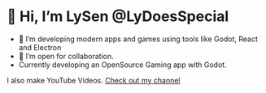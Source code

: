 # 👋 Hi, I’m LySen @LyDoesSpecial
- 👀 I’m developing modern apps and games using tools like Godot, React and Electron
- 💞️ I’m open for collaboration.
- Currently developing an OpenSource Gaming app with Godot. 

I also make YouTube Videos. [Check out my channel](https://www.youtube.com/channel/UCADe_Cqwukld0p4Jeubq6dw)

<!---
LyDoesSpecial/LyDoesSpecial is a ✨ special ✨ repository because its `README.md` (this file) appears on your GitHub profile.
You can click the Preview link to take a look at your changes.
--->
